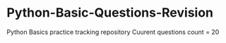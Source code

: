 # Python-Basic-Questions-Revision
Python Basics practice tracking repository
Cuurent questions count = 20
